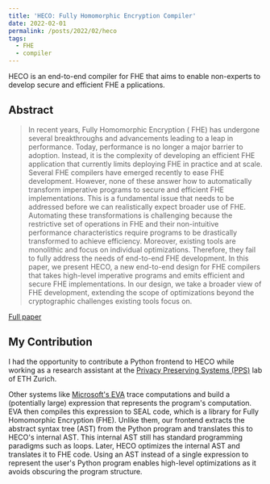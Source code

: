 ```yaml
---
title: 'HECO: Fully Homomorphic Encryption Compiler'
date: 2022-02-01
permalink: /posts/2022/02/heco
tags:
  - FHE
  - compiler
---
```


HECO is an end-to-end compiler for FHE that aims to enable non-experts to develop secure and efficient FHE a
pplications.

## Abstract

> In recent years, Fully Homomorphic Encryption ( FHE) has undergone several breakthroughs and advancements leading to a leap in performance. Today, performance is no longer a major barrier to adoption. Instead, it is the complexity of developing an efficient FHE application that currently limits deploying FHE in practice and at scale. Several FHE compilers have emerged recently to ease FHE development. However, none of these answer how to automatically transform imperative programs to secure and efficient FHE implementations. This is a fundamental issue that needs to be addressed before we can realistically expect broader use of FHE. Automating these transformations is challenging because the restrictive set of operations in FHE and their non-intuitive performance characteristics require programs to be drastically transformed to achieve efficiency. Moreover, existing tools are monolithic and focus on individual optimizations. Therefore, they fail to fully address the needs of end-to-end FHE development. In this paper, we present HECO, a new end-to-end design for FHE compilers that takes high-level imperative programs and emits efficient and secure FHE implementations. In our design, we take a broader view of FHE development, extending the scope of optimizations beyond the cryptographic challenges existing tools focus on.

[Full paper](https://www.usenix.org/conference/usenixsecurity23/presentation/viand)

## My Contribution

I had the opportunity to contribute a Python frontend to HECO while working as a research assistant at the [Privacy Preserving Systems (PPS)](https://pps-lab.com) lab of ETH Zurich.

Other systems like [Microsoft's EVA](https://github.com/microsoft/EVA) trace computations and build a (potentially large) expression that represents the program's computation. EVA then compiles this expression to SEAL code, which is a library for Fully Homomorphic Encryption (FHE).
Unlike them, our frontend extracts the abstract syntax tree (AST) from the Python program and translates this to HECO's internal AST. This internal AST still has standard programming paradigms such as loops. Later, HECO optimizes the internal AST and translates it to FHE code. Using an AST instead of a single expression to represent the user's Python program enables high-level optimizations as it avoids obscuring the program structure.
